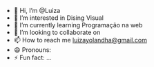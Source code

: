 - 👋 Hi, I’m @Luiza
- 👀 I’m interested in Dising Visual
- 🌱 I’m currently learning Programação na web
- 💞️ I’m looking to collaborate on 
- 📫 How to reach me luizayolandha@gmail.com
- 😄 Pronouns: 
- ⚡ Fun fact: ...

<!---
Luiza1612/Luiza1612 is a ✨ special ✨ repository because its `README.md` (this file) appears on your GitHub profile.
You can click the Preview link to take a look at your changes.
--->
